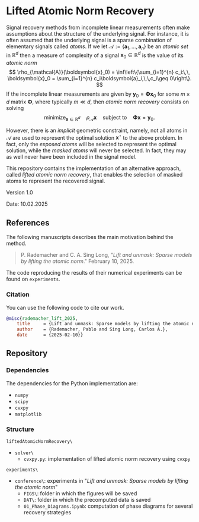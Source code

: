# Lifted Atomic Norm Recovery

Signal recovery methods from incomplete linear measurements often make assumptions about the structure of the underlying signal. For instance, it is often assumed that the underlying signal is a sparse combination of elementary signals called *atoms*. If we let $\mathcal{A} := \{\boldsymbol{a}_1, \ldots, \boldsymbol{a}_n\}$ be an *atomic set* in $\mathbb{R}^d$ then a measure of complexity of a signal $\boldsymbol{x}_0 \in \mathbb{R}^d$ is the value of its *atomic norm*
$$
    \rho_{\mathcal{A}}(\boldsymbol{x}_0) = \inf\left\{\sum_{i=1}^{n} c_i:\,\, \boldsymbol{x}_0 = \sum_{i=1}^{n} c_i\boldsymbol{a}_i,\,\,c_i\geq 0\right\}.
$$
If the incomplete linear measurements are given by $\boldsymbol{y}_0 = \boldsymbol{\Phi}\boldsymbol{x}_0$ for some $m\times d$ matrix $\boldsymbol{\Phi}$, where typically $m \ll d$, then *atomic norm recovery* consists on solving
$$
    \text{minimize}_{\boldsymbol{x}\in\mathbb{R}^d} \quad \rho_{\mathcal{A}}{\boldsymbol{x}} \quad \text{subject to} \quad \boldsymbol{\Phi}\boldsymbol{x} = \boldsymbol{y}_0.
$$

However, there is an *implicit* geometric constraint, namely, not all atoms in $\mathcal{A}$ are used to represent the optimal solution $\boldsymbol{x}^{\star}$ to the above problem. In fact, only the *exposed atoms* will be selected to represent the optimal solution, while the *masked atoms* will never be selected. In fact, they may as well never have been included in the signal model. 

This repository contains the implementation of an alternative approach, called *lifted atomic norm recovery*, that enables the selection of masked atoms to represent the recovered signal.

Version 1.0

Date: 10.02.2025

## References

The following manuscripts describes the main motivation behind the method.

> P. Rademacher and C. A. Sing Long, "*Lift and unmask: Sparse models by lifting the atomic norm*." February 10, 2025.

The code reproducing the results of their numerical experiments can be found on ``experiments``.

### Citation

You can use the following code to cite our work.

```bibtex
@misc{rademacher_lift_2025,
	title     = {Lift and unmask: Sparse models by lifting the atomic norm},
	author    = {Rademacher, Pablo and Sing Long, Carlos A.},
	date      = {2025-02-10}}
```

## Repository

### Dependencies

The dependencies for the Python implementation are:
* ``numpy``
* ``scipy``
* ``cvxpy``
* ``matplotlib``

### Structure

``liftedAtomicNormRecovery\``
* ``solver\``
    * ``cvxpy.py``: implementation of lifted atomic norm recovery using ``cvxpy``

``experiments\``
  * ``conference\``: experiments in "*Lift and unmask: Sparse models by lifting the atomic norm*"
    * ``FIGS\``: folder in which the figures will be saved
    * ``DAT\``: folder in which the precomputed data is saved
    * ``01_Phase_Diagrams.ipynb``: computation of phase diagrams for several recovery strategies
 